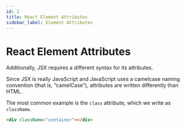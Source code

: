 ```yaml
---
id: 2
title: React Element Attributes
sidebar_label: Element Attributes
---
```


# React Element Attributes
Additionally, JSX requires a different syntax for its attributes.

Since JSX is really JavaScript and JavaScript uses a camelcase naming convention (that is, “camelCase”), attributes are written differently than HTML.


The most common example is the `class` attribute, which we write as `className`.

```html
<div className="container"></div>
```